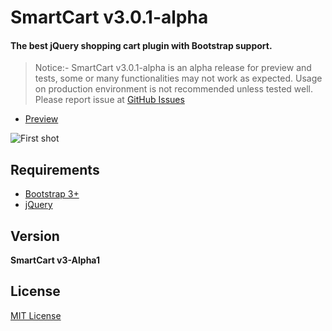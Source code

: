 # SmartCart v3.0.1-alpha
#### The best jQuery shopping cart plugin with Bootstrap support.

> Notice:- SmartCart v3.0.1-alpha is an alpha release for preview and tests, some or many functionalities may not work as expected. 
> Usage on production environment is not recommended unless tested well. 
> Please report issue at [GitHub Issues](https://github.com/techlab/SmartCart/issues/)

+ [Preview](http://techlaboratory.net/demos/jquery-SmartCartv3Alpha/examples/index.html)

![First shot](http://techlaboratory.net/assets/media/products/SmartCartv3.0.1-alpha.png)

Requirements
-----
  + [Bootstrap 3+](http://getbootstrap.com/getting-started/#download)
  + [jQuery](http://jquery.com/)

Version
-----
**SmartCart v3-Alpha1**

License
----
[MIT License](https://github.com/techlab/SmartCart/blob/v3-alpha/LICENSE)

